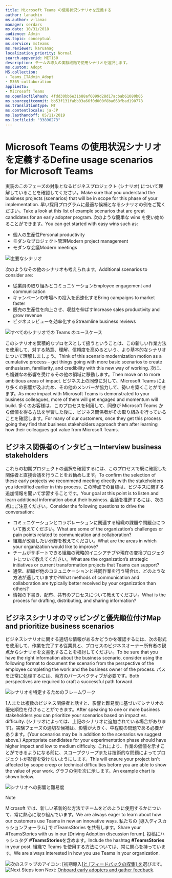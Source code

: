 ```yaml
---
title: Microsoft Teams の使用状況シナリオを定義する
author: lanachin
ms.author: v-lanac
manager: serdars
ms.date: 10/31/2018
audience: Admin
ms.topic: conceptual
ms.service: msteams
ms.reviewer: karuanag
localization_priority: Normal
search.appverid: MET150
description: チームの導入の実験段階で使用シナリオを選択します。
ms.custom: Adopt
MS.collection:
- Teams_ITAdmin_Adopt
- M365-collaboration
appliesto:
- Microsoft Teams
ms.openlocfilehash: 4fdd30bb6e31b88af6099d28d17acbab61080b05
ms.sourcegitcommit: bb53f131fabb03a66f0d000f8ba668fbad190778
ms.translationtype: MT
ms.contentlocale: ja-JP
ms.lasthandoff: 05/11/2019
ms.locfileid: "33896273"
---
```

# <a name="define-usage-scenarios-for-microsoft-teams"></a><span data-ttu-id="4c804-103">Microsoft Teams の使用状況シナリオを定義する</span><span class="sxs-lookup"><span data-stu-id="4c804-103">Define usage scenarios for Microsoft Teams</span></span>

<span data-ttu-id="4c804-104">実装のこのフェーズの対象となるビジネスプロジェクト (シナリオ) について理解していることを確認してください。</span><span class="sxs-lookup"><span data-stu-id="4c804-104">Make sure that you understand the business projects (scenarios) that will be in scope for this phase of your implementation.</span></span> <span data-ttu-id="4c804-105">早い採用プログラムに最適な候補となるシナリオの例をご覧ください。</span><span class="sxs-lookup"><span data-stu-id="4c804-105">Take a look at this list of example scenarios that are great candidates for an early adopter program.</span></span> <span data-ttu-id="4c804-106">次のような簡単な wins を使い始めることができます。</span><span class="sxs-lookup"><span data-stu-id="4c804-106">You can get started with easy wins such as:</span></span>

- <span data-ttu-id="4c804-107">個人の生産性</span><span class="sxs-lookup"><span data-stu-id="4c804-107">Personal productivity</span></span>
- <span data-ttu-id="4c804-108">モダンなプロジェクト管理</span><span class="sxs-lookup"><span data-stu-id="4c804-108">Modern project management</span></span>
- <span data-ttu-id="4c804-109">モダンな会議</span><span class="sxs-lookup"><span data-stu-id="4c804-109">Modern meetings</span></span>

![主要なシナリオ](media/teams-adoption-modernizing-core-scenarios.png)

<span data-ttu-id="4c804-111">次のようなその他のシナリオも考えられます。</span><span class="sxs-lookup"><span data-stu-id="4c804-111">Additional scenarios to consider are:</span></span>

- <span data-ttu-id="4c804-112">従業員の取り組みとコミュニケーション</span><span class="sxs-lookup"><span data-stu-id="4c804-112">Employee engagement and communication</span></span>
- <span data-ttu-id="4c804-113">キャンペーンの市場への投入を迅速化する</span><span class="sxs-lookup"><span data-stu-id="4c804-113">Bring campaigns to market faster</span></span>
- <span data-ttu-id="4c804-114">販売の生産性を向上させ、収益を伸ばす</span><span class="sxs-lookup"><span data-stu-id="4c804-114">Increase sales productivity and grow revenue</span></span>
- <span data-ttu-id="4c804-115">ビジネスレビューを効率化する</span><span class="sxs-lookup"><span data-stu-id="4c804-115">Streamline business reviews</span></span>

![すべてのシナリオでの Teams のユースケース](media/teams-adoption-use-cases.png)

<span data-ttu-id="4c804-117">このシナリオを累積的なプロセスとして扱うということは、この新しい作業方法を使用して、対する熱意、理解、信頼度を高めるという、より基本的なシナリオについて理解しましょう。</span><span class="sxs-lookup"><span data-stu-id="4c804-117">Think of this scenario modernization motion as a cumulative process – get things going with more basic scenarios to create enthusiasm, familiarity, and credibility with this new way of working.</span></span> <span data-ttu-id="4c804-118">次に、も複雑なの影響を受けるその他の領域に移動します。</span><span class="sxs-lookup"><span data-stu-id="4c804-118">Then move on to more ambitious areas of impact.</span></span> <span data-ttu-id="4c804-119">ビジネス上の同僚に対して、Microsoft Teams により多くの影響が及ぶため、その他のメンバーが協力して、勢いを築くことができます。</span><span class="sxs-lookup"><span data-stu-id="4c804-119">As more impact with Microsoft Teams is demonstrated to your business colleagues, more of them will get engaged and momentum will build.</span></span> <span data-ttu-id="4c804-120">多くのお客様は、このプロセスを利用して、同僚が Microsoft Teams から価値を得る方法を学習した後に、ビジネス関係者がその取り組みを行っていることを確認します。</span><span class="sxs-lookup"><span data-stu-id="4c804-120">For many of our customers, once they get this process going they find that business stakeholders approach them after learning how their colleagues got value from Microsoft Teams.</span></span>

## <a name="interview-business-stakeholders"></a><span data-ttu-id="4c804-121">ビジネス関係者のインタビュー</span><span class="sxs-lookup"><span data-stu-id="4c804-121">Interview business stakeholders</span></span>

<span data-ttu-id="4c804-122">これらの初期プロジェクトの選択を確認するには、このプロセスで既に確認した関係者と直接会議を行うことをお勧めします。</span><span class="sxs-lookup"><span data-stu-id="4c804-122">To confirm the selection of these early projects we recommend meeting directly with the stakeholders you identified earlier in this process.</span></span> <span data-ttu-id="4c804-123">この時点での目標は、ビジネスに関する追加情報を聞いて学習することです。</span><span class="sxs-lookup"><span data-stu-id="4c804-123">Your goal at this point is to listen and learn additional information about their business.</span></span> <span data-ttu-id="4c804-124">会話を推進するには、次の点にご注意ください。</span><span class="sxs-lookup"><span data-stu-id="4c804-124">Consider the following questions to drive the conversation:</span></span>

- <span data-ttu-id="4c804-125">コミュニケーションとコラボレーションに関連する組織の課題や問題点について教えてください。</span><span class="sxs-lookup"><span data-stu-id="4c804-125">What are some of the organization’s challenges or pain points related to communication and collaboration?</span></span>
- <span data-ttu-id="4c804-126">組織が改善したい分野を教えてください。</span><span class="sxs-lookup"><span data-stu-id="4c804-126">What are the areas in which your organization would like to improve?</span></span>
- <span data-ttu-id="4c804-127">チームがサポートできる組織の戦略的イニシアチブや現在の変換プロジェクトについて教えてください。</span><span class="sxs-lookup"><span data-stu-id="4c804-127">What are the organization’s strategic initiatives or current transformation projects that Teams can support?</span></span>
- <span data-ttu-id="4c804-128">通常、組織が他のコミュニケーションと共同作業を行う場合は、どのような方法が適していますか?</span><span class="sxs-lookup"><span data-stu-id="4c804-128">What methods of communication and collaboration are typically better received by your organization than others?</span></span>
- <span data-ttu-id="4c804-129">情報の下書き、配布、共有のプロセスについて教えてください。</span><span class="sxs-lookup"><span data-stu-id="4c804-129">What is the process for drafting, distributing, and sharing information?</span></span>

## <a name="map-and-prioritize-business-scenarios"></a><span data-ttu-id="4c804-130">ビジネスシナリオのマッピングと優先順位付け</span><span class="sxs-lookup"><span data-stu-id="4c804-130">Map and prioritize business scenarios</span></span>

<span data-ttu-id="4c804-131">ビジネスシナリオに関する適切な情報があるかどうかを確認するには、次の形式を使用して、作業を完了する従業員と、プロセスのビジネスオーナー所有者の観点からシナリオを文書化することを検討してください。</span><span class="sxs-lookup"><span data-stu-id="4c804-131">To be sure that you have the right information about the business scenario, consider using the following format to document the scenario from the perspective of the employee completing the work and the business owner of the process.</span></span> <span data-ttu-id="4c804-132">パスを正常に処理するには、両方のパースペクティブが必要です。</span><span class="sxs-lookup"><span data-stu-id="4c804-132">Both perspectives are required to craft a successful path forward.</span></span>

![シナリオを特定するためのフレームワーク](media/teams-adoption-identify-scenarios.png)

<span data-ttu-id="4c804-134">1人または複数のビジネス関係者と話すと、影響と難易度に基づいてシナリオの優先順位を付けることができます。</span><span class="sxs-lookup"><span data-stu-id="4c804-134">After speaking to one or more business stakeholders you can prioritize your scenarios based on impact vs. difficulty.</span></span> <span data-ttu-id="4c804-135">(シナリオによっては、上記のシナリオに追加されている場合があります)。実験フェーズの適切な候補は、影響が大きく、中程度の問題である必要があります。</span><span class="sxs-lookup"><span data-stu-id="4c804-135">(Your scenarios may be in addition to the scenarios we suggest above.) Appropriate candidates for your experimentation phase should have higher impact and low to medium difficulty.</span></span> <span data-ttu-id="4c804-136">これにより、作業の価値を示すことができるようになる前に、スコープクリープまたは技術的な問題によってプロジェクトが影響を受けないようにします。</span><span class="sxs-lookup"><span data-stu-id="4c804-136">This will ensure your project isn't affected by scope creep or technical difficulties before you are able to show the value of your work.</span></span> <span data-ttu-id="4c804-137">グラフの例を次に示します。</span><span class="sxs-lookup"><span data-stu-id="4c804-137">An example chart is shown below.</span></span>

![シナリオへの影響と難易度](media/teams-adoption-impact-difficulty.png)

> [!Note]
> <span data-ttu-id="4c804-139">Microsoft では、新しい革新的な方法でチームをどのように使用するかについて、常に熱心に取り組んでいます。</span><span class="sxs-lookup"><span data-stu-id="4c804-139">We are always eager to learn about how our customers use Teams in new an innovative ways.</span></span> <span data-ttu-id="4c804-140">私たちの [導入ディスカッションフォーラム] で #TeamsStories を共有します。</span><span class="sxs-lookup"><span data-stu-id="4c804-140">Share your #TeamsStories with us in our [Driving Adoption discussion forum].</span></span> <span data-ttu-id="4c804-141">投稿にハッシュタグ **#TeamsStories**を含めます。</span><span class="sxs-lookup"><span data-stu-id="4c804-141">Include the hashtag **#TeamsStories** in your post.</span></span> <span data-ttu-id="4c804-142">組織で Teams を使用する方法については、常に関心を持っています。</span><span class="sxs-lookup"><span data-stu-id="4c804-142">We are always interested in how you use Teams in your organization.</span></span>

<span data-ttu-id="4c804-143">![次のステップ](media/teams-adoption-next-icon.png)のアイコン: [初期導入][と [フィードバックの収集] を](teams-adoption-onboard-early-adopters.md)選びます。</span><span class="sxs-lookup"><span data-stu-id="4c804-143">![Next Steps icon](media/teams-adoption-next-icon.png) Next: [Onboard early adopters and gather feedback](teams-adoption-onboard-early-adopters.md).</span></span>
